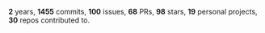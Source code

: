 **2** years, **1455** commits, **100** issues, **68** PRs, **98** stars, **19** personal projects, **30** repos contributed to.
